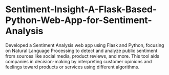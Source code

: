 # Sentiment-Insight-A-Flask-Based-Python-Web-App-for-Sentiment-Analysis
Developed a Sentiment Analysis web app using Flask and Python, focusing on Natural Language Processing to detect and analyze public sentiment from sources like social media, product reviews, and more. This tool aids companies in decision-making by interpreting customer opinions and feelings toward products or services using different algorithms.
